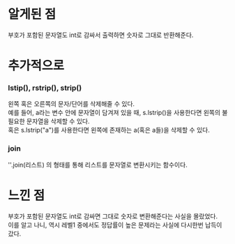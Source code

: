 # 알게된 점  
부호가 포함된 문자열도 int로 감싸서 출력하면 숫자로 그대로 반환해준다. 
#  
#  
#  
# 추가적으로  
###  lstip(), rstrip(), strip()  
왼쪽 혹은 오른쪽의 문자/단어를 삭제해줄 수 있다.  
예를 들어, a라는 변수 안에 문자열이 담겨져 있을 때, s.lstrip()을 사용한다면 왼쪽의 불필요한 문자열을 삭제할 수 있다.  
혹은 s.lstrip("a")를 사용한다면 왼쪽에 존재하는 a(혹은 a들)을 삭제할 수 있다.  
  
###  join  
''.join(리스트) 의 형태를 통해 리스트를 문자열로 변환시키는 함수이다.  
#  
#  
#   
# 느낀 점  
부호가 포함된 문자열도 int로 감싸면 그대로 숫자로 변환해준다는 사실을 몰랐었다.  
이를 알고 나니, 역시 레벨1 중에서도 정답률이 높은 문제라는 사실에 다시한번 납득이 갔다.
